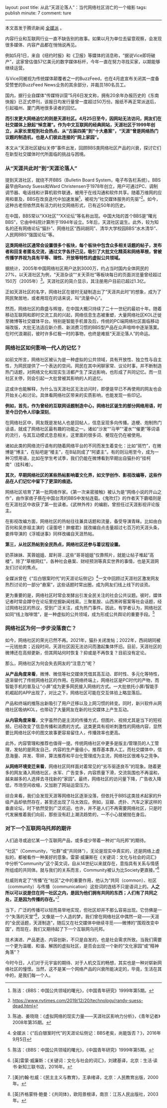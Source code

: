 layout: post
title: 从此“天涯沦落人”：当代网络社区消亡的一个缩影
tags: publish
minute: 7
comment: ture

---

本文首发于腾讯新闻 [全媒派](https://mp.weixin.qq.com/s?src=11&timestamp=1683891292&ver=4524&signature=20Mbllrry9OJsb5dMjAaCwpxq8-R5CupjpBuJ8h1VoYz-VCFhLCCa7-2UNgGFC-fyZHLPhCewyx2zd4IZWeusqFDMe*8ai8orhkCA8*TrDryiE2GSiQXEoHRk32Qz*P8&new=1) 。

内容行业和互联网行业一直不缺告别的故事。如果以月为单位去留意观察，会发现很多媒体、内容产品都在悄悄说再见。

例如5月1日，来自《纽约时报》和《卫报》等媒体的消息称，“据说Vice即将破产”，这家曾估值57亿美元的数字媒体标杆，今年一直在努力寻找买家，以期能够继续运营。

与Vice同被视为传统媒体颠覆者之一的BuzzFeed，也在4月底宣布关闭其一度备受赞誉的BuzzFeed News业务的其余部分，并裁员180名员工。

国内，据行业自媒体“传媒特训营”5月6日发文称，拥有20余年办报历史的《东南快报》已正式停刊，该报日均发行量曾一度超过50万份。报纸不再正常派送后，引起福州、厦门两地很多读者的回忆。

**而引发更大网络追忆的则是天涯社区。‍4月25日至今，因网站无法访问，网友们在社交媒体上掀起“悼念潮”。作为中文互联网的经典网站，天涯社区于1999年创立，从家长里短到社会热点、从“古装四美”到“十大悬案”，“天涯”曾是网络热门议题的制造机，也是人们彼此连接的“网上家园”。**

本文从“天涯社区疑似关停”事件出发，回顾BBS类网络社区产品的兴衰，探讨它们在新型社交媒体时代所面临的挑战与困境。

### 从“天涯共此时”到“天涯沦落人”

提到天涯社区，就绕不开BBS（Bulletin Board System，电子布告栏系统）。BBS最早由Randy Suess和Ward Christensen于1978年创立，用户可通过PC、调制调节器、电话线和计算机软件联通，被用于在线沟通和软件共享。随着万维网的应用和普及，BBS在改良迭代中加速发展[^1]，被视为“社交媒体服务的先驱”[^2]。如今，这种古老但依然具有活力的社交网络形式，已有近50年的历史。

在中国，BBS常以“XX社区”“XX论坛”等名称出现。中国大陆的首个BBS是“曙光BBS”，它由中科院计算所于1994年设立。5年后，天涯社区诞生。此外，较为知名的还有网络论坛“猫扑”、网络社区“西祠胡同”、清华大学校园BBS“水木清华”、人民网BBS“强国论坛”等。

**这类网络社区通常会设置很多个板块，每个板块中包含众多相关话题的帖子，发布者和回复者匿名交流，通过文字各抒己见，吸引了大批文化精英和网络草根，曾被传播学界视为具有平等、理性、开放等特性的虚拟公共领域。**

据统计，2005年中国网络社区用户达到3000万，约占当时国内全体网民的27%，以天涯社区为例，“天涯杂谈”“关天茶社”等板块每日的页面浏览量曾经超过150万（2005年）[^3]。天涯社区的简介显示，其注册用户目前已超过1.3亿。

正如天涯社区的名字，网络社区在彼时无疑制造出了“天涯共此时”的想象，成为了网民聚居地，或者用现在的话来说，叫“流量中心”。

然而，网络社区的鼎盛与辉煌，在中国大概只持续了二十一世纪的最初十年。随着移动互联网和即时交流工具的兴起，网络信息生态被重塑，大量网络社区KOL迁徙至微博等社交媒体平台。特别是智能手机普及后，传统的PC端网络社区面临移动端改版，大批无法适应新介质、新消费习惯的BBS型产品在众声喧哗中逐渐落寞。在时代浪潮前，彼时许多红极一时的事物，也终是难抵“天涯沦落人”的命运。

### 网络社区如何影响一代人的记忆？

如前文所言，网络社区被认为是一种虚拟的公共领域，具有开放性、独立性与自主性，为网民提供了一个表达的空间。网民在其中闲聊家常、议论时事，并不断制造热门话题，对网络文化和现实生活都产生了深远影响，也形成了共同记忆。而一旦社区关停，则会引起一大批曾被其影响的人的追忆。

这或许也能解释，为什么当天涯社区无法访问时，即便是早已不再使用的网友也会开始关心和讨论。具体看网络社区带来的实质影响，也能发现一些印记。

**例如，首先，作为曾经的互联网话题制造中心，网络社区诞生的部分网络用语，时至今日仍令人印象深刻**。

在网络社区中，网友既是发帖人也是回帖人，信息呈现多向传播。造梗、炮制热门话语，就成了网络社区最有趣的功能之一。诸如“沙发”“马甲”“灌水”“催更”等词语的流行，与其互动模式息息相关。这里面的很多词、梗现在仍在被使用。

诸如此类的网络流行语有的随着网络平台的不同而发生着变化：比如“斑竹”，在微博是“博主”，在贴吧是“楼主”，在B站则成了“阿婆主”。有的则沿用至今，成为一种习惯用语，比如在学生考试季，我们仍能在微博看到早期出自猫扑的“挂柯南”（挂科难）。

**其次，早期网络社区的某些热帖影响着文化界，如文学创作、影视改编等，这些作品在人们记忆中留下了更深的痕迹。**

网络社区培育了第一批网络作家。《第一次亲密接触》被认为是“网络小说的开山之作”，由作家痞子蔡在中国台湾的BBS中发帖连载。《鬼吹灯》的作者天下霸唱则是在天涯社区中收获了第一批读者。《武林外传》的编剧，曾担任过天涯影视评论版主。

在影视改编方面，网络社区的热帖往往兼具话题和流量，备受导演青睐。比如由白百何和吴彦祖主演的《滚蛋吧！肿瘤君》就改编自点击量超过七百万的天涯头条，娄烨导演的《浮城谜事》同样改编自天涯热帖。

**第三，从社区热帖到全民热点，网络社区还参与着议程设置。**

奶茶妹妹、芙蓉姐姐、犀利哥...这些“哥哥姐姐”仅靠照片，就能让帖子堆起“高楼”。除了“草根网红”，各种社会悬案、财经预测等真实世界的事情，也是天涯网友们讨论的焦点。

全媒派曾在《“后白银案时代”的天涯论坛侧记》[^4]一文中回顾过天涯社区激发网友热烈讨论的一部分“悬案”，这些话题时常出圈，成为网友们线上线下的谈资。

更为重要的是，网络社区时常会发酵出引发全民关注的社会公共议题。彼时，媒体记者时常会蹲守在论坛里挖掘新闻线索。三聚氰胺、山西黑砖窑案等社会话题，经过网络社区的热议，受到广泛关注，成为热门事件。因此，有学者认为，网络社区如同“线上咖啡馆”，是一种虚拟的公共领域，成为形成公共舆论的重要手段。[^5]

### 网络社区为何一步步没落衰亡？

如今，网络社区的荣光已然不再。2021年，猫扑关闭发帖；2022年，西祠胡同被一元钱拍卖；近段时间，天涯社区因无法访问而激起集体怀旧。目前，天涯社区的微博还在高频更新，但其网站何时恢复？抑或是不再恢复？目前没有定论。

那么，网络社区为何会失去网友的“注意力”呢？

**从产品角度来看**，微博、微信等社交媒体凭借其高互动、即时性、多元化等特性，逐渐替代了传统网络社区的作用。在网络终端上，网络社区是PC时代的产物，而智能手机的普及让“小屏”成为更多网民接入网络的方式。一大批依托小屏/智能手机崛起的APP出现了，对比之下，网络社区可能在交互体验上略显落后。

产品和终端的推陈出新吸引了用户迁移以及上网习惯的转变。同时，新兴软件从网络社区吸纳KOL，也带动了大量网友在新的社交媒体上产生互动。

**从内容角度来看**，文字虽然仍是主流的传播方式，但图片、视频尤其是当下的短视频，已经改变了信息传播和消费的方式。这类更具有视听刺激性的网络内容，显然要比网络社区中的图文故事更容易留住人，传播效率也更高。

此外，内容管理和推荐也值得一提。传统网络社区中更多是版主/管理员的人工管理，发帖的是网友自己，内容的生产量级小，推荐基本靠人工。而社交媒体中，信息海量、并发、零碎，算法推荐和平台化管理成为主流，网络社区很难与之竞争。

**从网络环境变迁来看**，网络社区同样面对着常见的“劣币驱逐良币”的现象。随着更多的网友涌入网络社区，水军、广告变多，内容质量下滑，交流氛围也不再温和，越来越多的人选择去寻找新的“家园”。最终，网络社区的访问量下降，广告收入降低，市场空间收缩，又加剧了网站运营压力。

综合来看，我们会发现天涯等网络社区逐渐没落，但依托于BBS这类技术起家的升级产品却依然存在，甚至还出现了马太效应。例如，豆瓣、虎扑、汽车之家这样的垂直论坛，时下依然受到广泛欢迎。也许，并不是人们不再需要网络社区，只是时代发展推着我们向前，那些没有赶上潮流趋势的，一不小心就被抛在身后。

### 对下一个互联网乌托邦的期许

人们追寻或追忆某一个互联网产品，或多或少带着一种对“乌托邦”的期待。

“社区”（Community，“社群”或“共同体”），无论是现实中真实的，还是网络上虚拟的，都被看作一种美好的意象。雷蒙·威廉斯在《关键词：文化与社会的词汇》中分析“Community”这个英文词，自从14世纪以来就存在，意指具有关系与情感所组成的共同体。就与我们的关系而言，Community被认为比Society更直接。”[^6]

杜威则肯定了“传播”在“社区”之中的重要作用，他认为“共同（common）、社区（community）与传播（communication）这些词的连结不只是语词上的。**人之所以可以说是住在同一社区之内，是因为他们拥有共同的东西；人们有了共同之处，正是因为传播的存在。**”[^7]

当下，广泛的传播可以轻而易举地实现，但社区却并不那么容易出现。它仿佛是一个“失落的天堂”[^8]，又像是一个人造的梦。我们曾在网络社区中偶然一窥——天涯的“全民话题，天涯制造”，随后又在社交媒体中继续寻觅——微博的“围观改变中国”，而现在，我们又期待起了下一个互联网乌托邦。

技术演进、产品更迭、内容创新，不只是自发的，也是社会需求所致。当我们需要一个更为温暖、和谐、解困的虚拟社区，是否会出现一个新的“文化家园”或“精神角落”？

今时今日，人们对于元宇宙的期待、对于人机交互的畅想，其实也是一种对崭新网络社区的憧憬。当然，这不是某一个网络产品的兴衰所能决定的，毕竟，生活在其中的，是我们每一个人。



[^1]: 陈洁：《BBS：中国公共领域的曙光》，《中国青年研究》1999年第5期。
[^2]: https://www.nytimes.com/2019/12/20/technology/randy-suess-dead.html
[^3]: 陈迪、姜晓晓：《虚拟网络的现实力量——天涯社区影响力分析》，《青年记者》2008年第35期。
[^4]: 全媒派：《“后白银案时代”的天涯论坛侧记：BBS老矣，尚能饭否？》，2016年9月5日
[^5]: 陈洁：《BBS：中国公共领域的曙光》，《中国青年研究》1999年第5期。
[^6]: [英]雷蒙·威廉斯：《关键词：文化与社会的词汇》，刘建基译，北京：生活·读书·新知三联书店，2016年。
[^7]: [美]约翰·杜威：《民主主义与教育》，王承绪译，北京：人民教育出版，2000年。
[^8]: [英]齐格蒙特·鲍曼：《共同体》，欧阳景根译，南京：江苏人民出版社，2003年。
